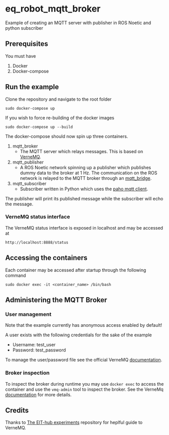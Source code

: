 # eq_robot_mqtt_broker
Example of creating an MQTT server with publisher in ROS Noetic and python subscriber

## Prerequisites
You must have 
1. Docker
1. Docker-compose

## Run the example
Clone the repository and navigate to the root folder
```shell
sudo docker-compose up
```
   
If you wish to force re-building of the docker images
```shell
sudo docker-compose up --build
```
The docker-compose should now spin up three containers.
1. mqtt_broker
    - The MQTT server which relays messages. This is based on [VerneMQ](https://github.com/vernemq/vernemq).
1. mqtt_publisher
    - A ROS Noetic network spinning up a publisher which publishes dummy data to the broker at 1 Hz. The communication 
    on the ROS network is relayed to the MQTT broker through an [mqtt_bridge](https://github.com/groove-x/mqtt_bridge).
1. mqtt_subscriber
    - Subscriber written in Python which uses the [paho mqtt client](https://github.com/eclipse/paho.mqtt.python).
    
The publisher will print its published message while the subscriber will echo the message. 

### VerneMQ status interface
The VerneMQ status interface is exposed in localhost and may be accessed at 
```shell
http://localhost:8888/status
```

## Accessing the containers
Each container may be accessed after startup through the following command
```shell
sudo docker exec -it <container_name> /bin/bash
```

## Administering the MQTT Broker
### User management
Note that the example currently has anonymous access enabled by default!

A user exists with the following credentials for the sake of the example
- Username: test_user
- Password: test_password

To manage the user/password file see the official VerneMQ [documentation](https://docs.vernemq.com/configuration/file-auth).

### Broker inspection
To inspect the broker during runtime you may use `docker exec` to access the container and use the `vmq-admin` tool to
inspect the broker. See the VerneMq [documentation](https://docs.vernemq.com/administration/introduction) for more details.

## Credits
Thanks to [The EIT-hub experiments](https://github.com/equinor/eit-hub-experiments) repository for heplful guide to 
VerneMQ.